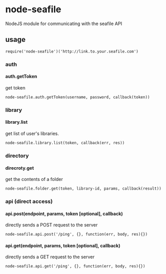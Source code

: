 # node-seafile
NodeJS module for communicating with the seafile API

## usage

`require('node-seafile')('http://link.to.your.seafile.com')`

### auth
#### auth.getToken
get token

`node-seafile.auth.getToken(username, password, callback(token))`

### library
#### library.list
get list of user's libraries.

`node-seafile.library.list(token, callback(err, res))`

### directory
#### direcroty.get
get the contents of a folder

`node-seafile.folder.get(token, library-id, params, callback(result))`

### api (direct access)
#### api.post(endpoint, params, token [optional], callback)
directly sends a POST request to the server

`node-seafile.api.post('/ping', {}, function(err, body, res){})`


#### api.get(endpoint, params, token [optional], callback)
directly sends a GET request to the server

`node-seafile.api.get('/ping', {}, function(err, body, res){})`
